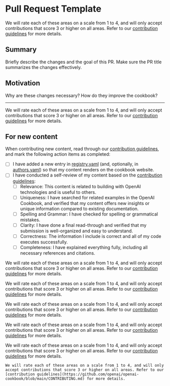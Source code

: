 # Pull Request Template

We will rate each of these areas on a scale from 1 to 4, and will only accept contributions that score 3 or higher on all areas. Refer to our [contribution guidelines](https://github.com/openai/openai-cookbook/blob/main/CONTRIBUTING.md) for more details.

## Summary

Briefly describe the changes and the goal of this PR. Make sure the PR title summarizes the changes effectively.

## Motivation

Why are these changes necessary? How do they improve the cookbook?

---

We will rate each of these areas on a scale from 1 to 4, and will only accept contributions that score 3 or higher on all areas. Refer to our [contribution guidelines](https://github.com/openai/openai-cookbook/blob/main/CONTRIBUTING.md) for more details.

## For new content

When contributing new content, read through our [contribution guidelines](https://github.com/openai/openai-cookbook/blob/main/CONTRIBUTING.md), and mark the following action items as completed:

- [ ] I have added a new entry in [registry.yaml](https://github.com/openai/openai-cookbook/blob/main/registry.yaml) (and, optionally, in [authors.yaml](https://github.com/openai/openai-cookbook/blob/main/authors.yaml)) so that my content renders on the cookbook website.
- [ ] I have conducted a self-review of my content based on the [contribution guidelines](https://github.com/openai/openai-cookbook/blob/main/CONTRIBUTING.md#rubric):
  - [ ] Relevance: This content is related to building with OpenAI technologies and is useful to others.
  - [ ] Uniqueness: I have searched for related examples in the OpenAI Cookbook, and verified that my content offers new insights or unique information compared to existing documentation.
  - [ ] Spelling and Grammar: I have checked for spelling or grammatical mistakes.
  - [ ] Clarity: I have done a final read-through and verified that my submission is well-organized and easy to understand.
  - [ ] Correctness: The information I include is correct and all of my code executes successfully.
  - [ ] Completeness: I have explained everything fully, including all necessary references and citations.

We will rate each of these areas on a scale from 1 to 4, and will only accept contributions that score 3 or higher on all areas. Refer to our [contribution guidelines](https://github.com/openai/openai-cookbook/blob/main/CONTRIBUTING.md) for more details.

We will rate each of these areas on a scale from 1 to 4, and will only accept contributions that score 3 or higher on all areas. Refer to our [contribution guidelines](https://github.com/openai/openai-cookbook/blob/main/CONTRIBUTING.md) for more details.

We will rate each of these areas on a scale from 1 to 4, and will only accept contributions that score 3 or higher on all areas. Refer to our [contribution guidelines](https://github.com/openai/openai-cookbook/blob/main/CONTRIBUTING.md) for more details.

We will rate each of these areas on a scale from 1 to 4, and will only accept contributions that score 3 or higher on all areas. Refer to our [contribution guidelines](https://github.com/openai/openai-cookbook/blob/main/CONTRIBUTING.md) for more details.

We will rate each of these areas on a scale from 1 to 4, and will only accept contributions that score 3 or higher on all areas. Refer to our [contribution guidelines](https://github.com/openai/openai-cookbook/blob/main/CONTRIBUTING.md) for more details.

```
We will rate each of these areas on a scale from 1 to 4, and will only accept contributions that score 3 or higher on all areas. Refer to our [contribution guidelines](https://github.com/openai/openai-cookbook/blob/main/CONTRIBUTING.md) for more details.
